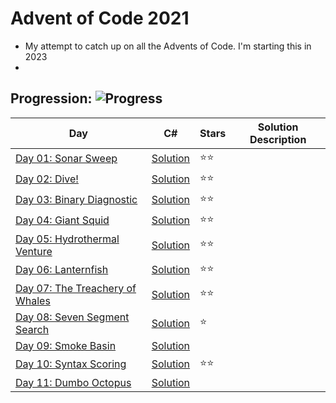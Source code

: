 # Advent of Code 2021
- My attempt to catch up on all the Advents of Code. I'm starting this in 2023 
- 

## Progression:  ![Progress](https://progress-bar.dev/11/?scale=25&title=projects&width=240&suffix=/25)


| Day                                                          | C#                            | Stars |  Solution Description |
| ------------------------------------------------------------ | ----------------------------- | ----- | -------------------- |
| [Day 01:  Sonar Sweep](https://adventofcode.com/2021/day/1) | [Solution](./Day01/Program.c) | :star::star: |
| [Day 02:  Dive!](https://adventofcode.com/2021/day/2) | [Solution](./Day02/Program.c) | :star::star: |
| [Day 03:  Binary Diagnostic](https://adventofcode.com/2021/day/3) | [Solution](./Day03/Program.c) | :star::star: |
| [Day 04:  Giant Squid](https://adventofcode.com/2021/day/4) | [Solution](./Day04/Program.c) | :star::star: |
| [Day 05:  Hydrothermal Venture](https://adventofcode.com/2021/day/5) | [Solution](./Day05/Program.c) | :star::star: |
| [Day 06:  Lanternfish](https://adventofcode.com/2021/day/6) | [Solution](./Day06/Program.c) | :star::star: |
| [Day 07:  The Treachery of Whales](https://adventofcode.com/2021/day/7) | [Solution](./Day07/Program.c) | :star::star: |
| [Day 08:  Seven Segment Search](https://adventofcode.com/2021/day/8) | [Solution](./Day08/Program.c) | :star:  |
| [Day 09:  Smoke Basin](https://adventofcode.com/2021/day/9) | [Solution](./Day09/Program.c) |    |
| [Day 10:  Syntax Scoring](https://adventofcode.com/2021/day/10) | [Solution](./Day10/Program.c) | :star::star: |
| [Day 11:  Dumbo Octopus](https://adventofcode.com/2021/day/11) | [Solution](./Day11/Program.c) |    |
